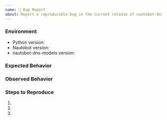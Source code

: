 ```yaml
---
name: 🐛 Bug Report
about: Report a reproducible bug in the current release of nautobot-dns-models
---
```


### Environment
* Python version:  <!-- Example: 3.7.7 -->
* Nautobot version:  <!-- Example: 1.5.0 -->
* nautobot-dns-models version:  <!-- Example: 0.1.0 -->

<!-- What did you expect to happen? -->
### Expected Behavior


<!-- What happened instead? -->
### Observed Behavior

<!--
    Describe in detail the exact steps that someone else can take to reproduce
    this bug using the current release.
-->
### Steps to Reproduce
1.
2.
3.
